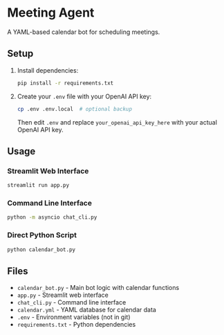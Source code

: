 # Meeting Agent

A YAML-based calendar bot for scheduling meetings.

## Setup

1. Install dependencies:
   ```bash
   pip install -r requirements.txt
   ```

2. Create your `.env` file with your OpenAI API key:
   ```bash
   cp .env .env.local  # optional backup
   ```
   
   Then edit `.env` and replace `your_openai_api_key_here` with your actual OpenAI API key.

## Usage

### Streamlit Web Interface
```bash
streamlit run app.py
```

### Command Line Interface
```bash
python -m asyncio chat_cli.py
```

### Direct Python Script
```bash
python calendar_bot.py
```

## Files

- `calendar_bot.py` - Main bot logic with calendar functions
- `app.py` - Streamlit web interface
- `chat_cli.py` - Command line interface
- `calendar.yml` - YAML database for calendar data
- `.env` - Environment variables (not in git)
- `requirements.txt` - Python dependencies
